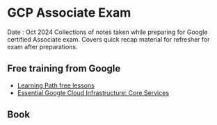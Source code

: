 # GCP Associate Exam
Date : Oct 2024
Collections of notes taken while preparing for Google certified Associate exam. Covers quick recap material for refresher for exam after preparations.

## Free training from Google 
- [Learning Path free lessons](https://www.cloudskillsboost.google/paths)
- [Essential Google Cloud Infrastructure: Core Services](https://www.cloudskillsboost.google/paths/12/course_templates/49)

## Book
